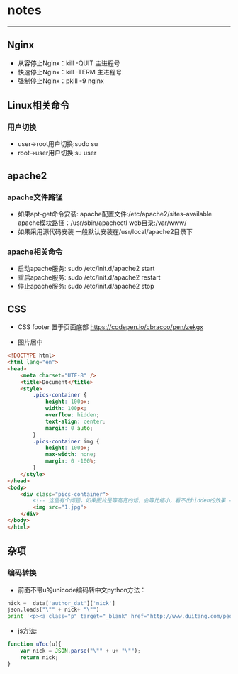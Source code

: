 # notes
------

## Nginx

* 从容停止Nginx：kill -QUIT 主进程号
* 快速停止Nginx：kill -TERM 主进程号
* 强制停止Nginx：pkill -9 nginx

## Linux相关命令
### 用户切换
* user→root用户切换:sudo su
* root→user用户切换:su user

## apache2

### apache文件路径
* 如果apt-get命令安装:
apache配置文件:/etc/apache2/sites-available
apache模块路径：/usr/sbin/apachectl
web目录:/var/www/
* 如果采用源代码安装
一般默认安装在/usr/local/apache2目录下

### apache相关命令
* 启动apache服务:
sudo /etc/init.d/apache2 start
* 重启apache服务:
sudo /etc/init.d/apache2 restart
* 停止apache服务:
sudo /etc/init.d/apache2 stop

## CSS

* CSS footer 置于页面底部
https://codepen.io/cbracco/pen/zekgx

* 图片居中
```html
<!DOCTYPE html>
<html lang="en">
<head>
    <meta charset="UTF-8" />
    <title>Document</title>
    <style>
        .pics-container {
            height: 100px;
            width: 100px;
            overflow: hidden;
            text-align: center;
            margin: 0 auto;
        }
        .pics-container img {
            height: 100px;
            max-width: none;
            margin: 0 -100%;
        }
    </style>
</head>
<body>
    <div class="pics-container">
        <!-- 这里有个问题，如果图片是等高宽的话，会等比缩小，看不出hidden的效果 -->
        <img src="1.jpg">
    </div>
</body>
</html>
```

## 杂项

### 编码转换

* 前面不带u的unicode编码转中文python方法：
```python
nick =  data['author_dat']['nick']
json.loads("\"" + nick+ "\"")
print '<p><a class="p" target="_blank" href="http://www.duitang.com/people/1629580/">'+json.loads("\"" + nick+ "\"")+'</a></p></li></ul></div></div>'
```
* js方法:
```javascript
function uToc(u){
	var nick = JSON.parse("\"" + u+ "\"");
	return nick;
}
```

